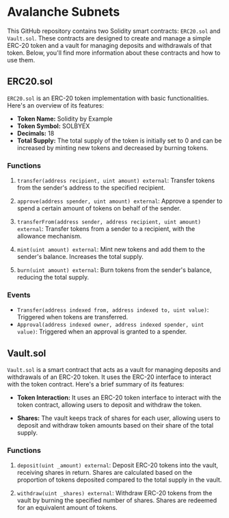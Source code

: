 # Avalanche Subnets

This GitHub repository contains two Solidity smart contracts: `ERC20.sol` and `Vault.sol`. These contracts are designed to create and manage a simple ERC-20 token and a vault for managing deposits and withdrawals of that token. Below, you'll find more information about these contracts and how to use them.

## ERC20.sol

`ERC20.sol` is an ERC-20 token implementation with basic functionalities. Here's an overview of its features:

- **Token Name:** Solidity by Example
- **Token Symbol:** SOLBYEX
- **Decimals:** 18
- **Total Supply:** The total supply of the token is initially set to 0 and can be increased by minting new tokens and decreased by burning tokens.

### Functions

1. `transfer(address recipient, uint amount) external`: Transfer tokens from the sender's address to the specified recipient.

2. `approve(address spender, uint amount) external`: Approve a spender to spend a certain amount of tokens on behalf of the sender.

3. `transferFrom(address sender, address recipient, uint amount) external`: Transfer tokens from a sender to a recipient, with the allowance mechanism.

4. `mint(uint amount) external`: Mint new tokens and add them to the sender's balance. Increases the total supply.

5. `burn(uint amount) external`: Burn tokens from the sender's balance, reducing the total supply.

### Events

- `Transfer(address indexed from, address indexed to, uint value)`: Triggered when tokens are transferred.
- `Approval(address indexed owner, address indexed spender, uint value)`: Triggered when an approval is granted to a spender.

## Vault.sol

`Vault.sol` is a smart contract that acts as a vault for managing deposits and withdrawals of an ERC-20 token. It uses the ERC-20 interface to interact with the token contract. Here's a brief summary of its features:

- **Token Interaction:** It uses an ERC-20 token interface to interact with the token contract, allowing users to deposit and withdraw the token.

- **Shares:** The vault keeps track of shares for each user, allowing users to deposit and withdraw token amounts based on their share of the total supply.

### Functions

1. `deposit(uint _amount) external`: Deposit ERC-20 tokens into the vault, receiving shares in return. Shares are calculated based on the proportion of tokens deposited compared to the total supply in the vault.

2. `withdraw(uint _shares) external`: Withdraw ERC-20 tokens from the vault by burning the specified number of shares. Shares are redeemed for an equivalent amount of tokens.
